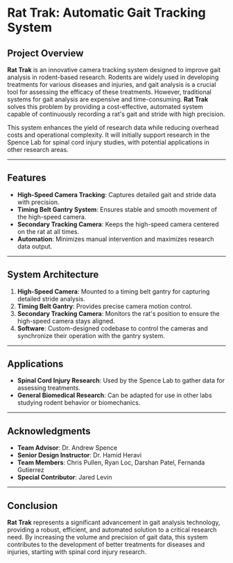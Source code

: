 # Rat Trak: Automatic Gait Tracking System

## Project Overview
**Rat Trak** is an innovative camera tracking system designed to improve gait analysis in rodent-based research. Rodents are widely used in developing treatments for various diseases and injuries, and gait analysis is a crucial tool for assessing the efficacy of these treatments. However, traditional systems for gait analysis are expensive and time-consuming. **Rat Trak** solves this problem by providing a cost-effective, automated system capable of continuously recording a rat's gait and stride with high precision.

This system enhances the yield of research data while reducing overhead costs and operational complexity. It will initially support research in the Spence Lab for spinal cord injury studies, with potential applications in other research areas.

---

## Features
- **High-Speed Camera Tracking**: Captures detailed gait and stride data with precision.
- **Timing Belt Gantry System**: Ensures stable and smooth movement of the high-speed camera.
- **Secondary Tracking Camera**: Keeps the high-speed camera centered on the rat at all times.
- **Automation**: Minimizes manual intervention and maximizes research data output.

---

## System Architecture
1. **High-Speed Camera**: Mounted to a timing belt gantry for capturing detailed stride analysis.
2. **Timing Belt Gantry**: Provides precise camera motion control.
3. **Secondary Tracking Camera**: Monitors the rat's position to ensure the high-speed camera stays aligned.
4. **Software**: Custom-designed codebase to control the cameras and synchronize their operation with the gantry system.

---

## Applications
- **Spinal Cord Injury Research**: Used by the Spence Lab to gather data for assessing treatments.
- **General Biomedical Research**: Can be adapted for use in other labs studying rodent behavior or biomechanics.

---

## Acknowledgments
- **Team Advisor**: Dr. Andrew Spence
- **Senior Design Instructor**: Dr. Hamid Heravi
- **Team Members**: Chris Pullen, Ryan Loc, Darshan Patel, Fernanda Gutierrez
- **Special Contributor**: Jared Levin

---

## Conclusion
**Rat Trak** represents a significant advancement in gait analysis technology, providing a robust, efficient, and automated solution to a critical research need. By increasing the volume and precision of gait data, this system contributes to the development of better treatments for diseases and injuries, starting with spinal cord injury research.

